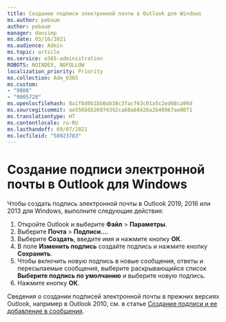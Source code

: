 ```yaml
---
title: Создание подписи электронной почты в Outlook для Windows
ms.author: pebaum
author: pebaum
manager: dansimp
ms.date: 03/16/2021
ms.audience: Admin
ms.topic: article
ms.service: o365-administration
ROBOTS: NOINDEX, NOFOLLOW
localization_priority: Priority
ms.collection: Adm_O365
ms.custom:
- "9808"
- "9005728"
ms.openlocfilehash: 8a1f8d0b1bb0ab38c3facf63c01a5c2ed68ca96d
ms.sourcegitcommit: ae556b6b26974392ca68a68426a2b40967ae0071
ms.translationtype: HT
ms.contentlocale: ru-RU
ms.lasthandoff: 09/07/2021
ms.locfileid: "58923783"
---
```

# <a name="create-an-email-signature-in-outlook-for-windows"></a>Создание подписи электронной почты в Outlook для Windows

Чтобы создать подпись электронной почты в Outlook 2019, 2016 или 2013 для Windows, выполните следующие действия:

1. Откройте Outlook и выберите **Файл** > **Параметры**.
1. Выберите **Почта** > **Подписи...**.
1. Выберите **Создать**, введите имя и нажмите кнопку **ОК**.
1. В поле **Изменить подпись** создайте подпись и нажмите кнопку **Сохранить**.
1. Чтобы включить новую подпись в новые сообщения, ответы и пересылаемые сообщения, выберите раскрывающийся список **Выберите подпись по умолчанию** и выберите новую подпись.
1. Нажмите кнопку **ОК**.

Сведения о создании подписей электронной почты в прежних версиях Outlook, например в Outlook 2010, см. в статье [Создание подписи и ее добавление в сообщения](https://support.microsoft.com/office/8ee5d4f4-68fd-464a-a1c1-0e1c80bb27f2#ID0EAADAAA=Office_2007_-_2010).
